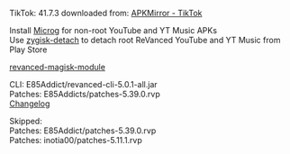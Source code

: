 TikTok: 41.7.3
downloaded from: [APKMirror - TikTok](https://www.apkmirror.com/apk/tiktok-pte-ltd/tik-tok-including-musical-ly/tiktok-41-7-3-release/tiktok-41-7-3-android-apk-download/)  

Install [Microg](https://github.com/ReVanced/GmsCore/releases) for non-root YouTube and YT Music APKs  
Use [zygisk-detach](https://github.com/j-hc/zygisk-detach) to detach root ReVanced YouTube and YT Music from Play Store  

[revanced-magisk-module](https://github.com/E85Addict/revanced-magisk-module)
  
CLI: E85Addict/revanced-cli-5.0.1-all.jar  
Patches: E85Addicts/patches-5.39.0.rvp  
[Changelog](https://github.com/E85Addicts/revanced-patches/releases/tag/v5.39.0)  

Skipped:  
Patches: E85Addict/patches-5.39.0.rvp  
Patches: inotia00/patches-5.11.1.rvp      
